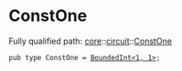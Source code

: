 # ConstOne

Fully qualified path: [core](./core.md)::[circuit](./core-circuit.md)::[ConstOne](./core-circuit-ConstOne.md)

<pre><code class="language-cairo">pub type ConstOne = <a href="core-internal-bounded_int-BoundedInt.html">BoundedInt&lt;1, 1&gt;</a>;</code></pre>

